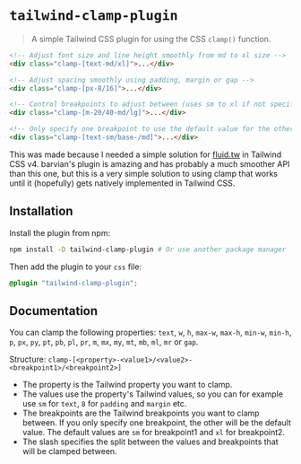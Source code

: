 # `tailwind-clamp-plugin`

> A simple Tailwind CSS plugin for using the CSS `clamp()` function.

```html
<!-- Adjust font size and line height smoothly from md to xl size -->
<div class="clamp-[text-md/xl]">...</div>

<!-- Adjust spacing smoothly using padding, margin or gap -->
<div class="clamp-[px-8/16]">...</div>

<!-- Control breakpoints to adjust between (uses sm to xl if not specified) -->
<div class="clamp-[m-20/40-md/lg]">...</div>

<!-- Only specify one breakpoint to use the default value for the other -->
<div class="clamp-[text-sm/base-/md]">...</div>
```

This was made because I needed a simple solution for [fluid.tw](https://github.com/barvian/fluid-tailwind) in Tailwind CSS v4. barvian's plugin is amazing and has probably a much smoother API than this one, but this is a very simple solution to using clamp that works until it (hopefully) gets natively implemented in Tailwind CSS.

## Installation

Install the plugin from npm:

```sh
npm install -D tailwind-clamp-plugin # Or use another package manager
```

Then add the plugin to your `css` file:

```css
@plugin "tailwind-clamp-plugin";
```

## Documentation

You can clamp the following properties: `text`, `w`, `h`, `max-w`, `max-h`, `min-w`, `min-h`, `p`, `px`, `py`, `pt`, `pb`, `pl`, `pr`, `m`, `mx`, `my`, `mt`, `mb`, `ml`, `mr` or `gap`.

Structure: `clamp-[<property>-<value1>/<value2>-<breakpoint1>/<breakpoint2>]`

- The property is the Tailwind property you want to clamp.
- The values use the property's Tailwind values, so you can for example use `sm` for `text`, `8` for `padding` and `margin` etc.
- The breakpoints are the Tailwind breakpoints you want to clamp between. If you only specify one breakpoint, the other will be the default value. The default values are `sm` for breakpoint1 and `xl` for breakpoint2.
- The slash specifies the split between the values and breakpoints that will be clamped between.
